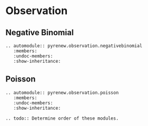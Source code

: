 # Observation

## Negative Binomial

```{eval-rst}
.. automodule:: pyrenew.observation.negativebinomial
   :members:
   :undoc-members:
   :show-inheritance:
```

## Poisson

```{eval-rst}
.. automodule:: pyrenew.observation.poisson
   :members:
   :undoc-members:
   :show-inheritance:
```

```{eval-rst}
.. todo:: Determine order of these modules.
```
